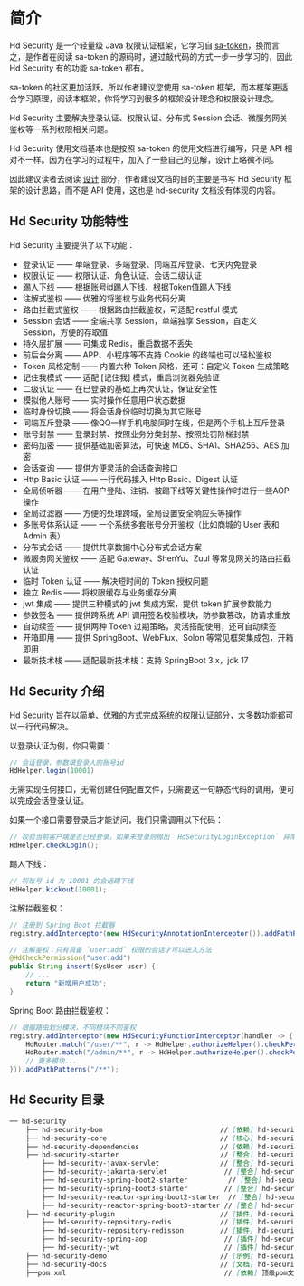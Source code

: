 # 简介

Hd Security 是一个轻量级 Java 权限认证框架，它学习自 [sa-token](https://sa-token.cc/)，换而言之，是作者在阅读 sa-token 的源码时，通过敲代码的方式一步一步学习的，因此 Hd Security 有的功能 sa-token 都有。

sa-token 的社区更加活跃，所以作者建议您使用 sa-token 框架，而本框架更适合学习原理，阅读本框架，你将学习到很多的框架设计理念和权限设计理念。

Hd Security 主要解决登录认证、权限认证、分布式 Session 会话、微服务网关鉴权等一系列权限相关问题。

Hd Security 使用文档基本也是按照 sa-token 的使用文档进行编写，只是 API 相对不一样。因为在学习的过程中，加入了一些自己的见解，设计上略微不同。

因此建议读者去阅读 [设计](/design/index) 部分，作者建设文档的目的主要是书写 Hd Security 框架的设计思路，而不是 API 使用，这也是 hd-security 文档没有体现的内容。

## Hd Security 功能特性

Hd Security 主要提供了以下功能：

- 登录认证 —— 单端登录、多端登录、同端互斥登录、七天内免登录
- 权限认证 —— 权限认证、角色认证、会话二级认证
- 踢人下线 —— 根据账号id踢人下线、根据Token值踢人下线
- 注解式鉴权 —— 优雅的将鉴权与业务代码分离
- 路由拦截式鉴权 —— 根据路由拦截鉴权，可适配 restful 模式
- Session 会话 —— 全端共享 Session，单端独享 Session，自定义 Session，方便的存取值
- 持久层扩展 —— 可集成 Redis，重启数据不丢失
- 前后台分离 —— APP、小程序等不支持 Cookie 的终端也可以轻松鉴权
- Token 风格定制 —— 内置六种 Token 风格，还可：自定义 Token 生成策略
- 记住我模式 —— 适配 [记住我] 模式，重启浏览器免验证
- 二级认证 —— 在已登录的基础上再次认证，保证安全性
- 模拟他人账号 —— 实时操作任意用户状态数据
- 临时身份切换 —— 将会话身份临时切换为其它账号
- 同端互斥登录 —— 像QQ一样手机电脑同时在线，但是两个手机上互斥登录
- 账号封禁 —— 登录封禁、按照业务分类封禁、按照处罚阶梯封禁
- 密码加密 —— 提供基础加密算法，可快速 MD5、SHA1、SHA256、AES 加密
- 会话查询 —— 提供方便灵活的会话查询接口
- Http Basic 认证 —— 一行代码接入 Http Basic、Digest 认证
- 全局侦听器 —— 在用户登陆、注销、被踢下线等关键性操作时进行一些AOP操作
- 全局过滤器 —— 方便的处理跨域，全局设置安全响应头等操作
- 多账号体系认证 —— 一个系统多套账号分开鉴权（比如商城的 User 表和 Admin 表）
- 分布式会话 —— 提供共享数据中心分布式会话方案
- 微服务网关鉴权 —— 适配 Gateway、ShenYu、Zuul 等常见网关的路由拦截认证
- 临时 Token 认证 —— 解决短时间的 Token 授权问题
- 独立 Redis —— 将权限缓存与业务缓存分离
- jwt 集成 —— 提供三种模式的 jwt 集成方案，提供 token 扩展参数能力
- 参数签名 —— 提供跨系统 API 调用签名校验模块，防参数篡改，防请求重放
- 自动续签 —— 提供两种 Token 过期策略，灵活搭配使用，还可自动续签
- 开箱即用 —— 提供 SpringBoot、WebFlux、Solon 等常见框架集成包，开箱即用
- 最新技术栈 —— 适配最新技术栈：支持 SpringBoot 3.x，jdk 17



## Hd Security 介绍

Hd Security 旨在以简单、优雅的方式完成系统的权限认证部分，大多数功能都可以一行代码解决。

以登录认证为例，你只需要：

```java
// 会话登录，参数填登录人的账号id 
HdHelper.login(10001)
```

无需实现任何接口，无需创建任何配置文件，只需要这一句静态代码的调用，便可以完成会话登录认证。

如果一个接口需要登录后才能访问，我们只需调用以下代码：

```java
// 校验当前客户端是否已经登录，如果未登录则抛出 `HdSecurityLoginException` 异常
HdHelper.checkLogin();
```

踢人下线：

```java
// 将账号 id 为 10001 的会话踢下线 
HdHelper.kickout(10001);
```

注解拦截鉴权：

```java
// 注册到 Spring Boot 拦截器
registry.addInterceptor(new HdSecurityAnnotationInterceptor()).addPathPatterns("/**");

// 注解鉴权：只有具备 `user:add` 权限的会话才可以进入方法
@HdCheckPermission("user:add")
public String insert(SysUser user) {
    // ... 
    return "新增用户成功";
}
```

Spring Boot 路由拦截鉴权：

```java
// 根据路由划分模块，不同模块不同鉴权 
registry.addInterceptor(new HdSecurityFunctionInterceptor(handler -> {
    HdRouter.match("/user/**", r -> HdHelper.authorizeHelper().checkPermission("user"));
    HdRouter.match("/admin/**", r -> HdHelper.authorizeHelper().checkPermission("admin"));
    // 更多模块... 
})).addPathPatterns("/**");
```



## Hd Security 目录

```markdown
── hd-security
	├──	hd-security-bom								// [依赖] hd-security 模块依赖
    ├── hd-security-core                         	// [核心] hd-security 核心模块
    ├── hd-security-dependencies                 	// [依赖] hd-security 依赖版本信息
    ├── hd-security-starter                      	// [整合] hd-security 与其它框架整合
        ├── hd-security-javax-servlet               // [整合] hd-security 整合 Javax-Servlet 容器实现类包
        ├── hd-security-jakarta-servlet              // [整合] hd-security 整合 Jakarta-Servlet 容器实现类包
        ├── hd-security-spring-boot2-starter          // [整合] hd-security 整合 Spring Boot2 快速集成 
        ├── hd-security-spring-boot3-starter         // [整合] hd-security 整合 Spring Boot3 快速集成 
        ├── hd-security-reactor-spring-boot2-starter  // [整合] hd-security 整合 Spring Boot2 Reactor 响应式编程 快速集成 
        ├── hd-security-reactor-spring-boot3-starter // [整合] hd-security 整合 Spring Boot3 Reactor 响应式编程 快速集成
    ├── hd-security-plugin                       	// [插件] hd-security 插件合集
        ├── hd-security-repository-redis            // [插件] hd-security 整合 Redis (支持 jdk、jackson、fastjson、fastjson2 序列化方式，支持权限缓存与业务缓存分离)
        ├── hd-security-repository-redisson         // [插件] hd-security 整合 Redisson
        ├── hd-security-spring-aop                   // [插件] hd-security 整合 SpringAOP 注解鉴权
        ├── hd-security-jwt                          // [插件] hd-security 整合 jwt 登录认证
    ├── hd-security-demo                         	// [示例] hd-security 示例合集
    ├── hd-security-docs                          	// [文档] hd-security 开发文档 
    ├──pom.xml                               		 // [依赖] 顶级pom文件 
```

